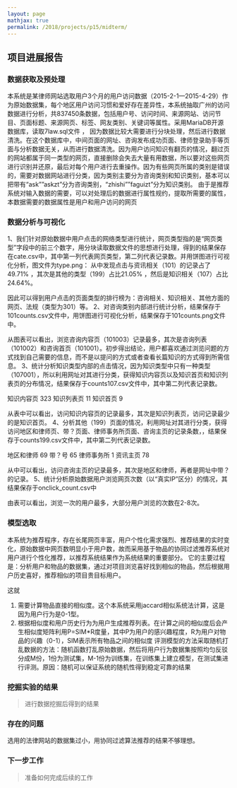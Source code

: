 ```yaml
---
layout: page
mathjax: true
permalink: /2018/projects/p15/midterm/
---
```


## 项目进展报告

### 数据获取及预处理
  本系统是某律师网站选取用户3个月的用户访问数据（2015-2-1—2015-4-29）作为原始数据集，每个地区用户访问习惯和爱好存在差异性，本系统抽取广州的访问数据进行分析，共837450条数据，包括用户号、访问时间、来源网站、访问节目、页面标题、来源网页、标签、网友类别、关键词等属性。采用MariaDB开源数据库，读取7law.sql文件 ，
  因为数据比较大需要进行分块处理，然后进行数据清洗。在这个数据库中，中间页面的网址、咨询发布成功页面、律师登录助手等页面与分析数据无关，从而进行数据清洗。因为用户访问知识有翻页的情况，翻过页的网站都属于同一类型的网页，直接删除会失去大量有用数据，所以要对这些网页进行识别并还原，最后对每个用户进行去重操作。因为有些网页所属的类别是错误的，需要对数据网站进行分类，因为类别主要分为咨询类别和知识类别，基本可以把带有“ask””askzt”分为咨询类别，“zhishi””faguizt”分为知识类别。
   由于是推荐系统对输入数据的需要，可以对处理后的数据进行属性规约，提取所需要的属性，本数据需要的数据属性是用户和用户访问的网页


### 数据分析与可视化

1、我们针对原始数据中用户点击的网络类型进行统计，网页类型指的是“网页类型”字段中的前三个数字，用分块读取数据文件的思想进行处理，得到的结果保存在cate.csv中，其中第一列代表网页类型，第二列代表记录数。并用饼图进行可视化分析，图文件为type.png：
从中发现点击与资讯相关（101）的记录占了49.71% ，其次是其他的类型（199）占比21.05%  ，然后是知识相关（107）占比24.64%。   
 
 
  因此可以得到用户点击的页面类型的排行榜为：咨询相关、知识相关、其他方面的网页、法规（类型为301）等。
2、对咨询类别内部进行统计分析，结果保存于101counts.csv文件中，用饼图进行可视化分析，结果保存于101counts.png文件中。
 
 
从图表可以看出，浏览咨询内容页（101003）记录最多，其次是咨询列表（101002）和咨询首页（101001）。初步得出结论，用户都喜欢通过浏览问题的方式找到自己需要的信息，而不是以提问的方式或者查看长篇知识的方式得到所需信息。
3、统计分析知识类型内部的点击情况，因为知识类型中只有一种类型（107001），所以利用网址对其进行分类，获得知识内容页以及知识首页和知识列表页的分布情况，结果保存于counts107.csv文件中，其中第二列代表记录数。

知识内容页	323
知识列表页	11
知识首页	9
   
从表中可以看出，访问知识内容页的记录最多，其次是知识列表页，访问记录最少的是知识首页。
4、分析其他（199）页面的情况，利用网址对其进行分类，获得访问地区和律师页、带？页面、律师事务所页面、咨询主页的记录条数，，结果保存于counts199.csv文件中，其中第二列代表记录数。

地区和律师	69
带？号	65
律师事务所	1
资讯主页	78

从中可以看出，访问咨询主页的记录最多，其次是地区和律师，再者是网址中带？的记录。
5、统计分析原始数据用户浏览网页次数（以“真实IP”区分）的情况，其结果保存于onclick_count.csv中
 
由表可以看出，浏览一次的用户最多，大部分用户浏览的次数在2-8次。

### 模型选取

本系统为推荐程序，存在长尾网页丰富，用户个性化需求强烈、推荐结果的实时变化，原始数据中网页数明显小于用户数，故而采用基于物品的协同过滤推荐系统对用户进行个性化推荐，以推荐系统结果作为系统结果的重要部分。
它的主要过程是：分析用户和物品的数据集，通过对项目浏览喜好找到相似的物品，然后根据用户历史喜好，推荐相似的项目贵目标用户。
    
这就
1.	需要计算物品直接的相似度。这个本系统采用jaccard相似系统法计算，这是因为用户行为是0-1型。
2.	根据相似度和用户历史行为为用户生成推荐列表。在计算之间的相似度后会产生相似度矩阵利用P=SIM*R度量，其中P为用户的感兴趣程度，R为用户对物品的兴趣（0-1），SIM表示所有物品之间的相似度
  评测模型的方法采取随机打乱数据的方法：随机函数打乱原始数据，然后将用户行为数据集按照均匀反驳分成M份，1份为测试集，M-1份为训练集，在训练集上建立模型，在测试集进行评测。原因：随机可以保证系统的随机性得到稳定可靠的结果

### 挖掘实验的结果

> 进行数据挖掘后得到的结果

### 存在的问题

选用的法律网站的数据集过小，用协同过滤算法推荐的结果不够理想。

### 下一步工作

> 准备如何完成后续的工作

